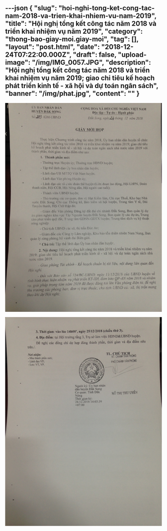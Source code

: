 ---json
{
    "slug": "hoi-nghi-tong-ket-cong-tac-nam-2018-va-trien-khai-nhiem-vu-nam-2019",
    "title": "Hội nghị tổng kết công tác năm 2018 và triển khai nhiệm vụ năm 2019",
    "category": "thong-bao-giay-moi.giay-moi",
    "tag": [],
    "layout": "post.html",
    "date": "2018-12-24T07:22:00.000Z",
    "draft": false,
    "upload-image": "/img/IMG_0057.JPG",
    "description": "Hội nghị tổng kết công tác năm 2018 và triển khai nhiệm vụ năm 2019; giao chỉ tiêu kế hoạch phát triển kinh tế - xã hội và dự toán ngân sách",
    "banner": "/img/phat.jpg",
    "__content__": ""
}
---
<p><img alt="" src="/img/IMG_0056.JPG" /></p>

<p><img alt="" src="/img/IMG_0057.JPG" /></p>
